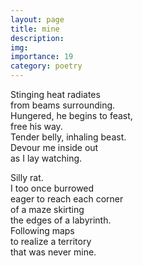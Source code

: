 ```yaml
---
layout: page
title: mine
description: 
img:
importance: 19
category: poetry
---
```


Stinging heat radiates <br/>
from beams surrounding. <br/>
Hungered, he begins to feast, <br/>
free his way. <br/>
Tender belly, inhaling beast. <br/>
Devour me inside out <br/>
as I lay watching.

Silly rat. <br/>
I too once burrowed <br/>
eager to reach each corner <br/>
of a maze skirting  <br/>
the edges of a labyrinth. <br/>
Following maps <br/>
to realize a territory <br/>
that was never mine.